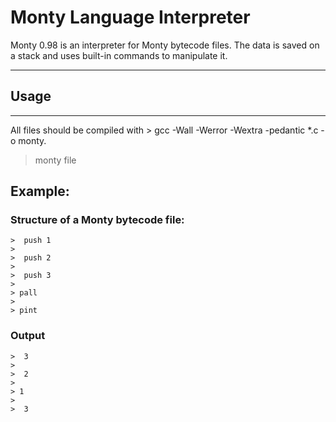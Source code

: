 # Monty Language Interpreter
Monty 0.98 is an interpreter for Monty bytecode files. The data is saved on a stack and uses built-in commands to manipulate it.
______________________________________________________________________________


## Usage
______________________________________________________________________________

All files should be compiled with > gcc -Wall -Werror -Wextra -pedantic *.c -o monty.

> monty file

## Example:

### Structure of a Monty bytecode file:
```
>  push 1
> 
>  push 2
> 
>  push 3
> 
> pall
>
> pint
```
### Output
```
>  3
> 
>  2
>
> 1
> 
>  3
```
